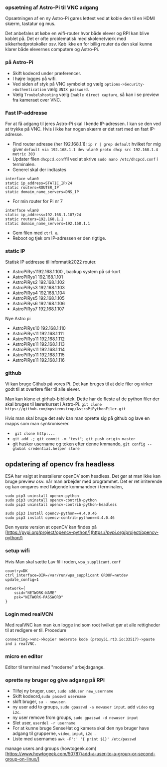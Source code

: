 ### opsætning af Astro-Pi til VNC adgang
Opsætningen af en ny Astro-Pi gøres lettest ved at koble den til en HDMI skærm, tastatur og mus.

Det anbefales at købe en wifi-router hvor både elever og RPI kan blive koblet på. Det er ofte problematisk med skolenetværk med sikkerhedprotokoller osv. Køb ikke en for billig router da den skal kunne klarer både elevernes computere og Astro-Pi.


### på Astro-Pi
* Skift kodeord under præferencer.
* I højre logges på wifi.
* Ved siden af styk på VNC symbolet og vælg ```options->Security->Authentication``` vælg ```UNIX password```.
* Vælg ```Troubelshooting``` vælg ```Enable direct capture```, så kan i se preview fra kameraet over VNC.

### Fast IP-addresse
For at få adgang til jeres Astro-Pi skal I kende IP-adressen. I kan se den ved at trykke på VNC. Hvis i ikke har nogen skærm er det rart med en fast IP-adresse.

* Find router adresse (her 192.168.1.1): ```ip r | grep default``` hvilket for mig giver ``` default via 192.168.1.1 dev wlan0 proto dhcp src 192.168.1.4 metric 303 ```
* Updater filen ```dhcpcd.conf```fil ved at skrive ```sudo nano /etc/dhcpcd.conf``` i terminalen.
* Generel skal der indtastes
```
interface wlan0
static ip_address=STATIC_IP/24
static routers=ROUTER_IP
static domain_name_servers=DNS_IP
```
* For min router for Pi nr 7
```
interface wlan0
static ip_address=192.168.1.107/24
static routers=192.168.1.1
static domain_name_servers=192.168.1.1
```
* Gem filen med ```ctrl o```.
* Reboot og tjek om IP-adressen er den rigtige.

### static IP
Statisk IP addresse til informatik2022 router.
* AstroPiRys1192.168.1.100 , backup system på sd-kort
* AstroPiRys1 192.168.1.101
* AstroPiRys2 192.168.1.102
* AstroPiRys3 192.168.1.103
* AstroPiRys4 192.168.1.104
* AstroPiRys5 192.168.1.105
* AstroPiRys6 192.168.1.106
* AstroPiRys7 192.168.1.107

Nye Astro pi
* AstroPiRys10 192.168.1.110
* AstroPiRys11 192.168.1.111
* AstroPiRys11 192.168.1.112
* AstroPiRys11 192.168.1.113
* AstroPiRys11 192.168.1.114
* AstroPiRys11 192.168.1.115
* AstroPiRys11 192.168.1.116


### github
Vi kan bruge Github på vores Pi. Det kan bruges til at dele filer og virker godt til at overføre filer til alle elever.

Man kan klone et girhub-bibliotek. Dette har de fleste af de python filer der skal bruges til lærerkurset i Astro-Pi.
```git clone https://github.com/mpsteenstrup/AstroPiPythonFiler.git```

Hvis man skal bruge det selv kan man oprette sig på github og lave en mapps som man synkroniserer.
* ``` git clone http:...```
* ``` git add .; git commit -m "test"; git push origin master ```
* git husker username og token efter denne kmmando, ``` git config --global credential.helper store ```



## opdatering af opencv fra headless
ESA har valgt at insatallerer openCV som headless. Det gør at man ikke kan bruge preview osv. når man arbejder med programmet. Det er ret irriterende og kan omgøres med følgende kommandoer i terminalen,
```
sudo pip3 uninstall opencv-python
sudo pip3 uninstall opencv-contrib-python
sudo pip3 uninstall opencv-contrib-python-headless

sudo pip3 install opencv-python==4.4.0.46
sudo pip3 install opencv-contrib-python==4.4.0.46
```
Den nyeste version at openCV kan findes på [https://pypi.org/project/opencv-python/](https://pypi.org/project/opencv-python/)



### setup wifi
Hvis Man skal sætte
Lav fil i roden, ```wpa_supplicant.conf```

```
country=DK
ctrl_interface=DIR=/var/run/wpa_supplicant GROUP=netdev
update_config=1

network={
    ssid="NETWORK-NAME"
    psk="NETWORK-PASSWORD"
}
```


### Login med realVCN
Med realVNC kan man kun logge ind som root hvilket gør at alle rettigheder til at redigere er til.
Procedure
```
connecting->vnc->kopier nederste kode (proxy51.rt3.io:33517)->paste ind i realVNC.
```

### micro en editor
Editor til terminal med "moderne" arbejdsgange.

### oprette ny bruger og give adgang på RPI
* Tilføj ny bruger, user, ```sudo adduser new_username```
* Skift kodeord,```sudo passwd username```
* skift bruger, ```su - newuser```.
* ny user add to groups, ```sudo gpasswd -a newuser input```. add ```video``` og ```i2c```.
* ny user remove from groups, ```sudo gpasswd -d newuser input```
* Slet user, ```userdel -r username```
* For at kunne bruge SenseHat og kamera skal den nye bruger have adgang til grupperne, ```video```, ```input```, ```i2c ```.
* Liste med usernames ```awk -F':' '{ print $1}' /etc/passwd```


manage users and groups
(howtogeek.com)[https://www.howtogeek.com/50787/add-a-user-to-a-group-or-second-group-on-linux/]
